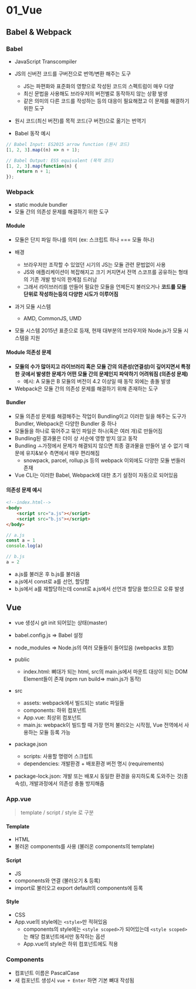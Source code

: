 # 01_Vue

## Babel & Webpack

### Babel

- JavaScript Transcompiler
- JS의 신버전 코드를 구버전으로 번역/변환 해주는 도구
  - JS는 파편화와 표준화의 영향으로 작성된 코드의 스펙트럼이 매우 다양
  - 최신 문법을 사용해도 브라우저의 버전별로 동작하지 않는 상황 발생
  - 같은 의미의 다른 코드를 작성하는 등의 대응이 필요해졌고 이 문제를 해결하기 위한 도구
- 원시 코드(최신 버전)를 목적 코드(구 버전)으로 옮기는 번역기

- Babel 동작 예시

```js
// Babel Input: ES2015 arrow function (원시 코드)
[1, 2, 3].map((n) => n + 1);

// Babel Output: ES5 equivalent (목적 코드)
[1, 2, 3].map(function(n) {
    return n + 1;
});
```



### Webpack

- static module bundler
- 모듈 간의 의존성 문제를 해결하기 위한 도구



#### Module

- 모듈은 단지 파일 하나를 의미 (ex: 스크립트 하나 === 모듈 하나)
- 배경
  - 브라우저만 조작할 수 있었던 시기의 JS는 모듈 관련 문법없이 사용
  - JS와 애플리케이션이 복잡해지고 크기 커지면서 전역 스코프를 공유하는 형태의 기존 개발 방식의 한계점 드러남
  - 그래서 라이브러리를 만들어 필요한 모듈을 언제든지 불러오거나 **코드를 모듈 단위로 작성하는등의 다양한 시도가 이루어짐**

- 과거 모듈 시스템
  - AMD, CommonJS, UMD
- 모듈 시스템 2015년 표준으로 등재, 현재 대부분의 브라우저와 Node.js가 모듈 시스템을 지원



#### Module 의존성 문제

- **모듈의 수가 많아지고 라이브러리 혹은 모듈 간의 의존성(연결성)이 깊어지면서 특정한 곳에서 발생한 문제가 어떤 모듈 간의 문제인지 파악하기 어려워짐 (의존성 문제)**
  - 예시: A 모듈은 B 모듈의 버전이 4.2 이상일 때 동작 외에는 충돌 발생
- Webpack은 모듈 간의 의존성 문제를 해결하기 위해 존재하는 도구



#### Bundler

- 모듈 의존성 문제를 해결해주는 작업이 Bundling이고 이러한 일을 해주는 도구가 Bundler, Webpack은 다양한 Bundler 중 하나
- 모듈들을 하나로 묶어주고 묶인 파일은 하나(혹은 여러 개)로 만들어짐
- Bundling된 결과물은 더이 상 서순에 영향 받지 않고 동작
- Bundling ㅗ가정에서 문제가 해결되지 않으면 최종 결과물을 만들어 낼 수 없기 때문에 유지&보수 측면에서 매우 편리해짐
  - snowpack, parcel, rollup.js 등의 webpack 이외에도 다양한 모듈 번들러 존재
- Vue CLI는 이러한 Babel, Webpack에 대한 초기 설정이 자동으로 되어있음



#### 의존성 문제 예시

```html
<!--index.html-->
<body>
    <script src="a.js"></script>
    <script src="b.js"></script>
</body>
```

```js
// a.js
const a = 1
console.log(a)

// b.js
a = 2
```

- a.js를 불러온 후 b.js를 불러옴
- a.js에서 const로 a를 선언, 할당함
- b.js에서 a를 재할당하는데 const로 a.js에서 선언과 할당을 했으므로 오류 발생



## Vue

- vue 생성시 git init 되어있는 상태(master)

- babel.config.js => Babel 설정
- node_modules => Node.js의 여러 모듈들이 들어있음 (webpacks 포함)

- public
  - index.html: 뼈대가 되는 html, src의 main.js에서 마운트 대상이 되는 DOM Element들이 존재 (npm run build=> main.js가 동작)
- src
  - assets: webpack에서 빌드되는 static 파일들
  - components: 하위 컴포넌트
  - App.vue: 최상위 컴포넌트
  - main.js: webpack이 빌드할 때 가장 먼저 불러오는 시작점, Vue 전역에서 사용하는 모듈 등록 가능
- package.json
  - scripts: 사용할 명령어 스크립트
  - dependencies: 개발환경 + 배포환경 버전 명시 (requirements)
- package-lock.json:  개발 또는 배포시 동일한 환경을 유지하도록 도와주는 것(종속성), 개발과정에서 의존성 충돌 방지해줌



### App.vue

> template / script / style 로 구분



#### Template

- HTML
- 불러온 components를 사용 (불러온 components의 template)



#### Script

- JS
- components와 연결 (불러오기 & 등록)
- import로 불러오고 export default의 components에 등록



#### Style

- CSS
- App.vue의 style에는 `<style>`만 적혀있음
  - components의 style에는 `<style scoped>`가 되어있는데 `<style scoped>`는 해당 컴포넌트에서만 동작하는 옵션
  - App.vue의 style은 하위 컴포넌트에도 적용



### Components

- 컴포넌트 이름은 PascalCase
- 새 컴포넌트 생성시 `vue + Enter` 하면 기본 뼈대 작성됨

